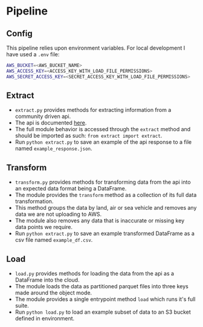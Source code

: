 # Pipeline

## Config

This pipeline relies upon environment variables. For local development I have used a `.env` file:
```sh
AWS_BUCKET=<AWS_BUCKET_NAME>
AWS_ACCESS_KEY=<ACCESS_KEY_WITH_LOAD_FILE_PERMISSIONS>
AWS_SECRET_ACCESS_KEY=<SECRET_ACCESS_KEY_WITH_LOAD_FILE_PERMISSIONS>
```

## Extract

- `extract.py` provides methods for extracting information from a community driven api.
- The api is documented [here](https://wtvehiclesapi.sgambe.serv00.net/docs/#/).
- The full module behavior is accessed through the `extract` method and should be imported as such: `from extract import extract`.
- Run `python extract.py` to save an example of the api response to a file named `example_response.json`.

## Transform

- `transform.py` provides methods for transforming data from the api into an expected data format being a DataFrame.
- The module provides the `transform` method as a collection of its full data transformation.
- This method groups the data by land, air or sea vehicle and removes any data we are not uploading to AWS.
- The module also removes any data that is inaccurate or missing key data points we require.
- Run `python extract.py` to save an example transformed DataFrame as a csv file named `example_df.csv`.

## Load

- `load.py` provides methods for loading the data from the api as a DataFrame into the cloud.
- The module loads the data as partitioned parquet files into three keys made around the object mode.
- The module provides a single entrypoint method `load` which runs it's full suite.
- Run `python load.py` to load an example subset of data to an S3 bucket defined in environment.